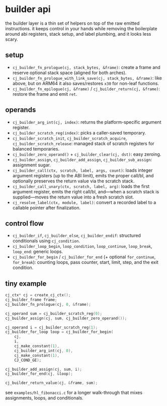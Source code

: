 # builder api

the builder layer is a thin set of helpers on top of the raw emitted
instructions. it keeps control in your hands while removing the boilerplate
around abi registers, stack setup, and label plumbing, and it looks less scary.

## setup

- `cj_builder_fn_prologue(cj, stack_bytes, &frame)`: create a frame and reserve
  optional stack space (aligned for both arches).
- `cj_builder_fn_prologue_with_link_save(cj, stack_bytes, &frame)`: like above,
  but on ARM64 it also saves/restores `x30` for non-leaf functions.
- `cj_builder_fn_epilogue(cj, &frame)` / `cj_builder_return(cj, &frame)`:
  restore the frame and emit `ret`.

## operands

- `cj_builder_arg_int(cj, index)`: returns the platform-specific argument
  register.
- `cj_builder_scratch_reg(index)`: picks a caller-saved temporary.
- `cj_builder_scratch_init`, `cj_builder_scratch_acquire`,
  `cj_builder_scratch_release`: managed stack of scratch registers for balanced
  temporaries.
- `cj_builder_zero_operand()` + `cj_builder_clear(cj, dst)`: easy zeroing.
- `cj_builder_assign`, `cj_builder_add_assign`, `cj_builder_sub_assign`:
  assignment sugar.
- `cj_builder_call(ctx, scratch, label, args, count)`: loads integer argument
  registers (up to the ABI limit), emits the proper call/bl, and optionally
  preserves the return value via the scratch stack.
- `cj_builder_call_unary(ctx, scratch, label, arg)`: loads the first argument
  register, emits the right call/bl, and—when a scratch stack is supplied—moves
  the return value into a fresh scratch slot.
- `cj_resolve_label(ctx, module, label)`: convert a recorded label to a
  callable pointer after finalization.

## control flow

- `cj_builder_if`, `cj_builder_else`, `cj_builder_endif`: structured
  conditionals using `cj_condition`.
- `cj_builder_loop_begin`, `loop_condition`, `loop_continue`, `loop_break`,
  `loop_end`: generic loops.
- `cj_builder_for_begin` / `cj_builder_for_end` (+ optional `for_continue`,
  `for_break`): counting loops, pass counter, start, limit, step, and the exit
  condition.

## tiny example

```c
cj_ctx* cj = create_cj_ctx();
cj_builder_frame frame;
cj_builder_fn_prologue(cj, 0, &frame);

cj_operand sum = cj_builder_scratch_reg(0);
cj_builder_assign(cj, sum, cj_builder_zero_operand());

cj_operand i = cj_builder_scratch_reg(1);
cj_builder_for_loop loop = cj_builder_for_begin(
    cj,
    i,
    cj_make_constant(1),
    cj_builder_arg_int(cj, 0),
    cj_make_constant(1),
    CJ_COND_GE);

cj_builder_add_assign(cj, sum, i);
cj_builder_for_end(cj, &loop);

cj_builder_return_value(cj, &frame, sum);
```

see `examples/hl_fibonacci.c` for a longer walk-through that mixes assignments, loops, and conditionals.
